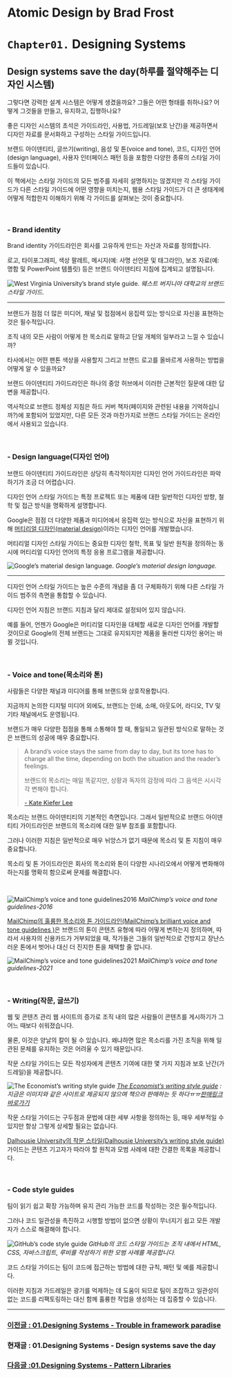 # Atomic Design by Brad Frost

# `Chapter01.` Designing Systems

## **Design systems save the day(하루를 절약해주는 디자인 시스템)**

그렇다면 강력한 설계 시스템은 어떻게 생겼을까요? 그들은 어떤 형태를 취하나요? 어떻게 그것들을 만들고, 유지하고, 집행하나요?

좋은 디자인 시스템의 초석은 가이드라인, 사용법, 가드레일(보호 난간)을 제공하면서 디자인 자료를 문서화하고 구성하는 스타일 가이드입니다.

브랜드 아이덴티티, 글쓰기(writing), 음성 및 톤(voice and tone), 코드, 디자인 언어(design language), 사용자 인터페이스 패턴 등을 포함한 다양한 종류의 스타일 가이드들이 있습니다.

이 책에서는 스타일 가이드의 모든 범주를 자세히 설명하지는 않겠지만 각 스타일 가이드가 다른 스타일 가이드에 어떤 영향을 미치는지, 웹용 스타일 가이드가 더 큰 생태계에 어떻게 적합한지 이해하기 위해 각 가이드를 살펴보는 것이 중요합니다.

<br/>

### **- Brand identity**

Brand identity 가이드라인은 회사를 고유하게 만드는 자산과 자료를 정의합니다.

로고, 타이포그래피, 색상 팔레트, 메시지(예: 사명 선언문 및 태그라인), 보조 자료(예: 명함 및 PowerPoint 템플릿) 등은 브랜드 아이덴티티 지침에 집계되고 설명됩니다.

![West Virginia University’s brand style guide.](/image/atomic/01-DesigningSystems-01-img07.png) _웨스트 버지니아 대학교의 브랜드 스타일 가이드._

---

브랜드가 점점 더 많은 미디어, 채널 및 접점에서 응집력 있는 방식으로 자신을 표현하는 것은 필수적입니다.

조직 내의 모든 사람이 어떻게 한 목소리로 말하고 단일 개체의 일부라고 느낄 수 있습니까?

타사에서는 어떤 팬톤 색상을 사용할지 그리고 브랜드 로고를 올바르게 사용하는 방법을 어떻게 알 수 있을까요?

브랜드 아이덴티티 가이드라인은 하나의 중앙 허브에서 이러한 근본적인 질문에 대한 답변을 제공합니다.

역사적으로 브랜드 정체성 지침은 하드 커버 책자(페이지와 관련된 내용을 기억하십니까?)에 포함되어 있었지만, 다른 모든 것과 마찬가지로 브랜드 스타일 가이드는 온라인에서 사용되고 있습니다.

<br/>

### **- Design language(디자인 언어)**

브랜드 아이덴티티 가이드라인은 상당히 촉각적이지만 디자인 언어 가이드라인은 파악하기가 조금 더 어렵습니다.

디자인 언어 스타일 가이드는 특정 프로젝트 또는 제품에 대한 일반적인 디자인 방향, 철학 및 접근 방식을 명확하게 설명합니다.

Google은 점점 더 다양한 제품과 미디어에서 응집력 있는 방식으로 자신을 표현하기 위해 [머티리얼 디자인(material design)](https://material.io/design/sound/about-sound.html#principles)이라는 디자인 언어를 개발했습니다.

머티리얼 디자인 스타일 가이드는 중요한 디자인 철학, 목표 및 일반 원칙을 정의하는 동시에 머티리얼 디자인 언어의 특정 응용 프로그램을 제공합니다.

![Google’s material design language.](/image/atomic/01-DesigningSystems-01-img08.png) _Google’s material design language._

---

디자인 언어 스타일 가이드는 높은 수준의 개념을 좀 더 구체화하기 위해 다른 스타일 가이드 범주의 측면을 통합할 수 있습니다.

디자인 언어 지침은 브랜드 지침과 달리 제대로 설정되어 있지 않습니다.

예를 들어, 언젠가 Google은 머티리얼 디자인을 대체할 새로운 디자인 언어를 개발할 것이므로 Google의 전체 브랜드는 그대로 유지되지만 제품을 둘러싼 디자인 용어는 바뀔 것입니다.

<br/>

### **- Voice and tone(목소리와 톤)**

사람들은 다양한 채널과 미디어를 통해 브랜드와 상호작용합니다.

지금까지 논의한 디지털 미디어 외에도, 브랜드는 인쇄, 소매, 아웃도어, 라디오, TV 및 기타 채널에서도 운영됩니다.

브랜드가 매우 다양한 접점을 통해 소통해야 할 때, 통일되고 일관된 방식으로 말하는 것은 브랜드의 성공에 매우 중요합니다.

> A brand’s voice stays the same from day to day, but its tone has to change all the time, depending on both the situation and the reader’s feelings.
>
> 브랜드의 목소리는 매일 똑같지만, 상황과 독자의 감정에 따라 그 음색은 시시각각 변해야 합니다.
>
> [- Kate Kiefer Lee](https://www.slideshare.net/katekiefer/kkl-c-sforum)

목소리는 브랜드 아이덴티티의 기본적인 측면입니다. 그래서 일반적으로 브랜드 아이덴티티 가이드라인은 브랜드의 목소리에 대한 일부 참조를 포함합니다.

그러나 이러한 지침은 일반적으로 매우 뉘앙스가 없기 때문에 목소리 및 톤 지침이 매우 중요합니다.

목소리 및 톤 가이드라인은 회사의 목소리와 톤이 다양한 시나리오에서 어떻게 변화해야 하는지를 명확히 함으로써 문제를 해결합니다.

<br/>

![MailChimp’s voice and tone guidelines2016](/image/atomic/01-DesigningSystems-01-img09.png) _MailChimp’s voice and tone guidelines-2016_

[MailChimp의 훌륭한 목소리와 톤 가이드라인(MailChimp’s brilliant voice and tone guidelines )](https://styleguide.mailchimp.com/voice-and-tone/)은 브랜드의 톤이 콘텐츠 유형에 따라 어떻게 변하는지 정의하며, 따라서 사용자의 신용카드가 거부되었을 때, 작가들은 그들의 일반적으로 건방지고 장난스러운 톤에서 벗어나 대신 더 진지한 톤을 채택할 줄 압니다.

![MailChimp’s voice and tone guidelines2021](/image/atomic/01-DesigningSystems-01-img10.png) _MailChimp’s voice and tone guidelines-2021_

<br/>

### **- Writing(작문, 글쓰기)**

웹 및 콘텐츠 관리 웹 사이트의 증가로 조직 내의 많은 사람들이 콘텐츠를 게시하기가 그 어느 때보다 쉬워졌습니다.

물론, 이것은 양날의 칼이 될 수 있습니다. 왜냐하면 많은 목소리를 가진 조직을 위해 일관된 문체를 유지하는 것은 어려울 수 있기 때문입니다.

작문 스타일 가이드는 모든 작성자에게 콘텐츠 기여에 대한 몇 가지 지침과 보호 난간(가드레일)을 제공합니다.

![The Economist’s writing style guide](/image/atomic/01-DesigningSystems-01-img11.png) _[The Economist’s writing style guide](https://www.economist.com/frequently-asked-questions) : 지금은 이미지와 같은 사이트로 제공되지 않으며 책으라 판매하는 듯 하다ㅠㅠ[판매링크바로가기](https://www.aladin.co.kr/shop/wproduct.aspx?ItemId=129940710)_

작문 스타일 가이드는 구두점과 문법에 대한 세부 사항을 정의하는 등, 매우 세부적일 수 있지만 항상 그렇게 상세할 필요는 없습니다.

[Dalhousie University의 작문 스타일(Dalhousie University’s writing style guide)](https://www.dal.ca/faculty/arts/spanish/for-current-students/writing---style-guides.html) 가이드는 콘텐츠 기고자가 따라야 할 원칙과 모범 사례에 대한 간결한 목록을 제공합니다.

<br/>

### **- Code style guides**

팀이 읽기 쉽고 확장 가능하며 유지 관리 가능한 코드를 작성하는 것은 필수적입니다.

그러나 코드 일관성을 촉진하고 시행할 방법이 없으면 상황이 무너지기 쉽고 모든 개발자가 스스로 해결해야 합니다.

![GitHub’s code style guide](/image/atomic/01-DesigningSystems-01-img12.png) _GitHub의 코드 스타일 가이드는 조직 내에서 HTML, CSS, 자바스크립트, 루비를 작성하기 위한 모범 사례를 제공합니다._

코드 스타일 가이드는 팀이 코드에 접근하는 방법에 대한 규칙, 패턴 및 예를 제공합니다.

이러한 지침과 가드레일은 광기를 억제하는 데 도움이 되므로 팀이 조잡하고 일관성이 없는 코드를 리팩토링하는 대신 함께 훌륭한 작업을 생성하는 데 집중할 수 있습니다.

---

### [이전글 : 01.Designing Systems - Trouble in framework paradise](./01-DesigningSystems-04.md)

### 현재글 : 01.Designing Systems - Design systems save the day

### [다음글 :01.Designing Systems - Pattern Libraries](./01-DesigningSystems-06.md)

